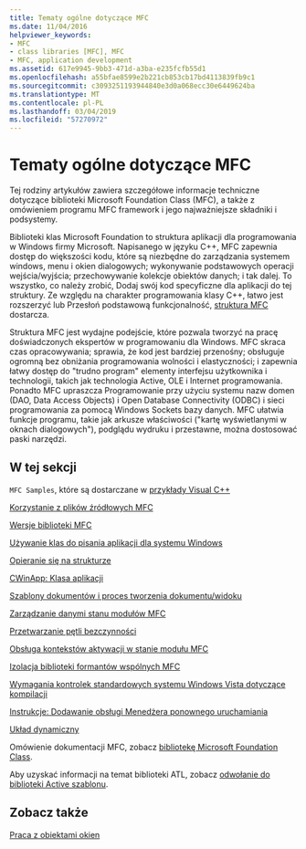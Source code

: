 ```yaml
---
title: Tematy ogólne dotyczące MFC
ms.date: 11/04/2016
helpviewer_keywords:
- MFC
- class libraries [MFC], MFC
- MFC, application development
ms.assetid: 617e9945-9bb3-471d-a3ba-e235fcfb55d1
ms.openlocfilehash: a55bfae8599e2b221cb853cb17bd4113839fb9c1
ms.sourcegitcommit: c3093251193944840e3d0a068ecc30e6449624ba
ms.translationtype: MT
ms.contentlocale: pl-PL
ms.lasthandoff: 03/04/2019
ms.locfileid: "57270972"
---
```

# <a name="general-mfc-topics"></a>Tematy ogólne dotyczące MFC

Tej rodziny artykułów zawiera szczegółowe informacje techniczne dotyczące biblioteki Microsoft Foundation Class (MFC), a także z omówieniem programu MFC framework i jego najważniejsze składniki i podsystemy.

Biblioteki klas Microsoft Foundation to struktura aplikacji dla programowania w Windows firmy Microsoft. Napisanego w języku C++, MFC zapewnia dostęp do większości kodu, które są niezbędne do zarządzania systemem windows, menu i okien dialogowych; wykonywanie podstawowych operacji wejścia/wyjścia; przechowywanie kolekcje obiektów danych; i tak dalej. To wszystko, co należy zrobić, Dodaj swój kod specyficzne dla aplikacji do tej struktury. Ze względu na charakter programowania klasy C++, łatwo jest rozszerzyć lub Przesłoń podstawową funkcjonalność, [struktura MFC](../mfc/framework-mfc.md) dostarcza.

Struktura MFC jest wydajne podejście, które pozwala tworzyć na pracę doświadczonych ekspertów w programowaniu dla Windows. MFC skraca czas opracowywania; sprawia, że kod jest bardziej przenośny; obsługuje ogromną bez obniżania programowania wolności i elastyczności; i zapewnia łatwy dostęp do "trudno program" elementy interfejsu użytkownika i technologii, takich jak technologia Active, OLE i Internet programowania. Ponadto MFC upraszcza Programowanie przy użyciu systemu nazw domen (DAO, Data Access Objects) i Open Database Connectivity (ODBC) i sieci programowania za pomocą Windows Sockets bazy danych. MFC ułatwia funkcje programu, takie jak arkusze właściwości ("kartę wyświetlanymi w oknach dialogowych"), podglądu wydruku i przestawne, można dostosować paski narzędzi.

## <a name="in-this-section"></a>W tej sekcji

`MFC Samples`, które są dostarczane w [przykłady Visual C++](../visual-cpp-samples.md)

[Korzystanie z plików źródłowych MFC](../mfc/using-the-mfc-source-files.md)

[Wersje biblioteki MFC](../mfc/mfc-library-versions.md)

[Używanie klas do pisania aplikacji dla systemu Windows](../mfc/using-the-classes-to-write-applications-for-windows.md)

[Opieranie się na strukturze](../mfc/building-on-the-framework.md)

[CWinApp: Klasa aplikacji](../mfc/cwinapp-the-application-class.md)

[Szablony dokumentów i proces tworzenia dokumentu/widoku](../mfc/document-templates-and-the-document-view-creation-process.md)

[Zarządzanie danymi stanu modułów MFC](../mfc/managing-the-state-data-of-mfc-modules.md)

[Przetwarzanie pętli bezczynności](../mfc/idle-loop-processing.md)

[Obsługa kontekstów aktywacji w stanie modułu MFC](../mfc/support-for-activation-contexts-in-the-mfc-module-state.md)

[Izolacja biblioteki formantów wspólnych MFC](../mfc/isolation-of-the-mfc-common-controls-library.md)

[Wymagania kontrolek standardowych systemu Windows Vista dotyczące kompilacji](../mfc/build-requirements-for-windows-vista-common-controls.md)

[Instrukcje: Dodawanie obsługi Menedżera ponownego uruchamiania](../mfc/how-to-add-restart-manager-support.md)

[Układ dynamiczny](../mfc/dynamic-layout.md)

Omówienie dokumentacji MFC, zobacz [bibliotekę Microsoft Foundation Class](../mfc/mfc-desktop-applications.md).

Aby uzyskać informacji na temat biblioteki ATL, zobacz [odwołanie do biblioteki Active szablonu](../atl/atl-class-overview.md).

## <a name="see-also"></a>Zobacz także

[Praca z obiektami okien](../mfc/working-with-window-objects.md)

